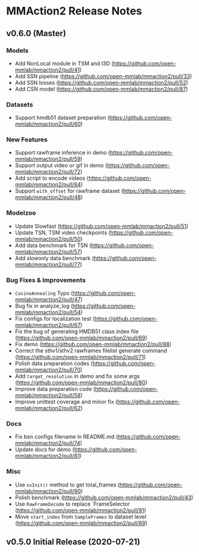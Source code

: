 
# MMAction2 Release Notes

## v0.6.0 (Master)

### Models
* Add NonLocal module in TSM and I3D (https://github.com/open-mmlab/mmaction2/pull/41)
* Add SSN pipeline (https://github.com/open-mmlab/mmaction2/pull/33)
* Add SSN losses (https://github.com/open-mmlab/mmaction2/pull/52)
* Add CSN model (https://github.com/open-mmlab/mmaction2/pull/87)

### Datasets

* Support hmdb51 dataset preparation (https://github.com/open-mmlab/mmaction2/pull/60)

### New Features

* Support rawframe inference in demo (https://github.com/open-mmlab/mmaction2/pull/59)
* Support output video or gif in demo (https://github.com/open-mmlab/mmaction2/pull/72)
* Add script to encode videos (https://github.com/open-mmlab/mmaction2/pull/84)
* Support `with_offset` for rawframe dataset (https://github.com/open-mmlab/mmaction2/pull/48)

### Modelzoo

* Update Slowfast (https://github.com/open-mmlab/mmaction2/pull/51)
* Update TSN, TSM video checkpoints (https://github.com/open-mmlab/mmaction2/pull/50)
* Add data benchmark for TSN (https://github.com/open-mmlab/mmaction2/pull/57)
* Add slowonly data benchmark (https://github.com/open-mmlab/mmaction2/pull/77)

### Bug Fixes & Improvements

* `CosineAnnealing` Typo (https://github.com/open-mmlab/mmaction2/pull/47)
* Bug fix in analyze_log (https://github.com/open-mmlab/mmaction2/pull/54)
* Fix configs for localization test (https://github.com/open-mmlab/mmaction2/pull/67)
* Fix the bug of generating HMDB51 class index file (https://github.com/open-mmlab/mmaction2/pull/69)
* Fix demo (https://github.com/open-mmlab/mmaction2/pull/88)
* Correct the sthv1/sthv2 rawframes filelist generate command (https://github.com/open-mmlab/mmaction2/pull/71)
* Polish data preparation codes (https://github.com/open-mmlab/mmaction2/pull/70)
* Add `target_resolution` in demo and fix some args (https://github.com/open-mmlab/mmaction2/pull/80)
* Improve data preparation code (https://github.com/open-mmlab/mmaction2/pull/58)
* Improve unittest coverage and minor fix (https://github.com/open-mmlab/mmaction2/pull/62)

### Docs

* Fix bsn configs filename in README.md (https://github.com/open-mmlab/mmaction2/pull/74)
* Update docs for demo (https://github.com/open-mmlab/mmaction2/pull/81)

### Misc

* Use `xxInit()` method to get total_frames (https://github.com/open-mmlab/mmaction2/pull/90)
* Polish benchmark (https://github.com/open-mmlab/mmaction2/pull/43)
* Use `RawFrameDecode` to replace `FrameSelector (https://github.com/open-mmlab/mmaction2/pull/91)
* Move `start_index` from `SampleFrames` to dataset level (https://github.com/open-mmlab/mmaction2/pull/89)

## v0.5.0 Initial Release (2020-07-21)
